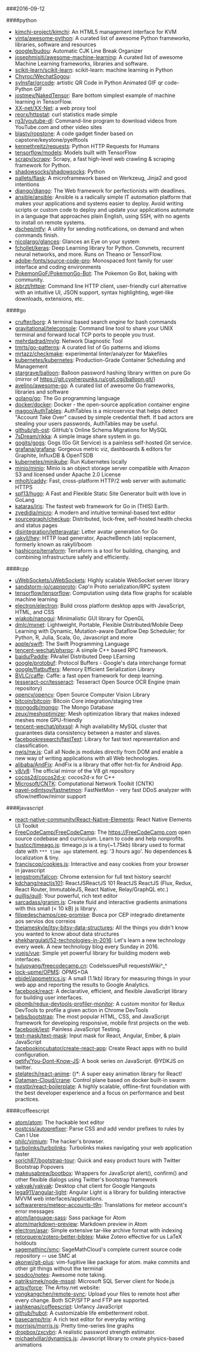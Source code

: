 ###2016-09-12

####python
* [kimchi-project/kimchi](https://github.com/kimchi-project/kimchi): An HTML5 management interface for KVM
* [vinta/awesome-python](https://github.com/vinta/awesome-python): A curated list of awesome Python frameworks, libraries, software and resources
* [google/budou](https://github.com/google/budou): Automatic CJK Line Break Organizer
* [josephmisiti/awesome-machine-learning](https://github.com/josephmisiti/awesome-machine-learning): A curated list of awesome Machine Learning frameworks, libraries and software.
* [scikit-learn/scikit-learn](https://github.com/scikit-learn/scikit-learn): scikit-learn: machine learning in Python
* [Chyroc/WechatSogou](https://github.com/Chyroc/WechatSogou): 
* [sylnsfar/qrcode](https://github.com/sylnsfar/qrcode): artistic QR Code in Python Animated GIF qr code- Python  GIF
* [jostmey/NakedTensor](https://github.com/jostmey/NakedTensor): Bare bottom simplest example of machine learning in TensorFlow.
* [XX-net/XX-Net](https://github.com/XX-net/XX-Net): a web proxy tool
* [reorx/httpstat](https://github.com/reorx/httpstat): curl statistics made simple
* [rg3/youtube-dl](https://github.com/rg3/youtube-dl): Command-line program to download videos from YouTube.com and other video sites
* [blasty/ropstone](https://github.com/blasty/ropstone): A code gadget finder based on capstone/keystone/pyelftools
* [kennethreitz/requests](https://github.com/kennethreitz/requests): Python HTTP Requests for Humans
* [tensorflow/models](https://github.com/tensorflow/models): Models built with TensorFlow
* [scrapy/scrapy](https://github.com/scrapy/scrapy): Scrapy, a fast high-level web crawling & scraping framework for Python.
* [shadowsocks/shadowsocks](https://github.com/shadowsocks/shadowsocks): Python
* [pallets/flask](https://github.com/pallets/flask): A microframework based on Werkzeug, Jinja2 and good intentions
* [django/django](https://github.com/django/django): The Web framework for perfectionists with deadlines.
* [ansible/ansible](https://github.com/ansible/ansible): Ansible is a radically simple IT automation platform that makes your applications and systems easier to deploy. Avoid writing scripts or custom code to deploy and update your applications automate in a language that approaches plain English, using SSH, with no agents to install on remote systems.
* [dschep/ntfy](https://github.com/dschep/ntfy): A utility for sending notifications, on demand and when commands finish.
* [nicolargo/glances](https://github.com/nicolargo/glances): Glances an Eye on your system
* [fchollet/keras](https://github.com/fchollet/keras): Deep Learning library for Python. Convnets, recurrent neural networks, and more. Runs on Theano or TensorFlow.
* [adobe-fonts/source-code-pro](https://github.com/adobe-fonts/source-code-pro): Monospaced font family for user interface and coding environments
* [PokemonGoF/PokemonGo-Bot](https://github.com/PokemonGoF/PokemonGo-Bot): The Pokemon Go Bot, baking with community.
* [jkbrzt/httpie](https://github.com/jkbrzt/httpie): Command line HTTP client, user-friendly curl alternative with an intuitive UI, JSON support, syntax highlighting, wget-like downloads, extensions, etc.

####go
* [crufter/borg](https://github.com/crufter/borg): A terminal based search engine for bash commands
* [gravitational/teleconsole](https://github.com/gravitational/teleconsole): Command line tool to share your UNIX terminal and forward local TCP ports to people you trust.
* [mehrdadrad/mylg](https://github.com/mehrdadrad/mylg): Network Diagnostic Tool
* [tmrts/go-patterns](https://github.com/tmrts/go-patterns): A curated list of Go patterns and idioms
* [mrtazz/checkmake](https://github.com/mrtazz/checkmake): experimental linter/analyzer for Makefiles
* [kubernetes/kubernetes](https://github.com/kubernetes/kubernetes): Production-Grade Container Scheduling and Management
* [stargrave/balloon](https://github.com/stargrave/balloon): Balloon password hashing library written on pure Go (mirror of https://git.cypherpunks.ru/cgit.cgi/balloon.git/)
* [avelino/awesome-go](https://github.com/avelino/awesome-go): A curated list of awesome Go frameworks, libraries and software
* [golang/go](https://github.com/golang/go): The Go programming language
* [docker/docker](https://github.com/docker/docker): Docker - the open-source application container engine
* [magoo/AuthTables](https://github.com/magoo/AuthTables): AuthTables is a microservice that helps detect "Account Take Over" caused by simple credential theft. If bad actors are stealing your users passwords, AuthTables may be useful.
* [github/gh-ost](https://github.com/github/gh-ost): GitHub's Online Schema Migrations for MySQL
* [7sDream/rikka](https://github.com/7sDream/rikka): A simple image share system in go.
* [gogits/gogs](https://github.com/gogits/gogs): Gogs (Go Git Service) is a painless self-hosted Git service.
* [grafana/grafana](https://github.com/grafana/grafana): Gorgeous metric viz, dashboards & editors for Graphite, InfluxDB & OpenTSDB
* [kubernetes/minikube](https://github.com/kubernetes/minikube): Run Kubernetes locally
* [minio/minio](https://github.com/minio/minio): Minio is an object storage server compatible with Amazon S3 and licensed under Apache 2.0 License
* [mholt/caddy](https://github.com/mholt/caddy): Fast, cross-platform HTTP/2 web server with automatic HTTPS
* [spf13/hugo](https://github.com/spf13/hugo): A Fast and Flexible Static Site Generator built with love in GoLang
* [kataras/iris](https://github.com/kataras/iris): The fastest web framework for Go in (THIS) Earth.
* [zyedidia/micro](https://github.com/zyedidia/micro): A modern and intuitive terminal-based text editor
* [sourcegraph/checkup](https://github.com/sourcegraph/checkup): Distributed, lock-free, self-hosted health checks and status pages
* [disintegration/letteravatar](https://github.com/disintegration/letteravatar): Letter avatar generation for Go
* [rakyll/hey](https://github.com/rakyll/hey): HTTP load generator, ApacheBench (ab) replacement, formerly known as rakyll/boom
* [hashicorp/terraform](https://github.com/hashicorp/terraform): Terraform is a tool for building, changing, and combining infrastructure safely and efficiently.

####cpp
* [uWebSockets/uWebSockets](https://github.com/uWebSockets/uWebSockets): Highly scalable WebSocket server library
* [sandstorm-io/capnproto](https://github.com/sandstorm-io/capnproto): Cap'n Proto serialization/RPC system
* [tensorflow/tensorflow](https://github.com/tensorflow/tensorflow): Computation using data flow graphs for scalable machine learning
* [electron/electron](https://github.com/electron/electron): Build cross platform desktop apps with JavaScript, HTML, and CSS
* [wjakob/nanogui](https://github.com/wjakob/nanogui): Minimalistic GUI library for OpenGL
* [dmlc/mxnet](https://github.com/dmlc/mxnet): Lightweight, Portable, Flexible Distributed/Mobile Deep Learning with Dynamic, Mutation-aware Dataflow Dep Scheduler; for Python, R, Julia, Scala, Go, Javascript and more
* [apple/swift](https://github.com/apple/swift): The Swift Programming Language
* [tencent-wechat/phxrpc](https://github.com/tencent-wechat/phxrpc): A simple C++ based RPC framework.
* [baidu/Paddle](https://github.com/baidu/Paddle): PArallel Distributed Deep LEarning
* [google/protobuf](https://github.com/google/protobuf): Protocol Buffers - Google's data interchange format
* [google/flatbuffers](https://github.com/google/flatbuffers): Memory Efficient Serialization Library
* [BVLC/caffe](https://github.com/BVLC/caffe): Caffe: a fast open framework for deep learning.
* [tesseract-ocr/tesseract](https://github.com/tesseract-ocr/tesseract): Tesseract Open Source OCR Engine (main repository)
* [opencv/opencv](https://github.com/opencv/opencv): Open Source Computer Vision Library
* [bitcoin/bitcoin](https://github.com/bitcoin/bitcoin): Bitcoin Core integration/staging tree
* [mongodb/mongo](https://github.com/mongodb/mongo): The Mongo Database
* [zeux/meshoptimizer](https://github.com/zeux/meshoptimizer): Mesh optimization library that makes indexed meshes more GPU-friendly
* [tencent-wechat/phxsql](https://github.com/tencent-wechat/phxsql): A high availability MySQL cluster that guarantees data consistency between a master and slaves.
* [facebookresearch/fastText](https://github.com/facebookresearch/fastText): Library for fast text representation and classification.
* [nwjs/nw.js](https://github.com/nwjs/nw.js): Call all Node.js modules directly from DOM and enable a new way of writing applications with all Web technologies.
* [alibaba/AndFix](https://github.com/alibaba/AndFix): AndFix is a library that offer hot-fix for Android App.
* [v8/v8](https://github.com/v8/v8): The official mirror of the V8 git repository
* [cocos2d/cocos2d-x](https://github.com/cocos2d/cocos2d-x): cocos2d-x for C++
* [Microsoft/CNTK](https://github.com/Microsoft/CNTK): Computational Network Toolkit (CNTK)
* [pavel-odintsov/fastnetmon](https://github.com/pavel-odintsov/fastnetmon): FastNetMon - very fast DDoS analyzer with sflow/netflow/mirror support

####javascript
* [react-native-community/React-Native-Elements](https://github.com/react-native-community/React-Native-Elements): React Native Elements UI Toolkit
* [FreeCodeCamp/FreeCodeCamp](https://github.com/FreeCodeCamp/FreeCodeCamp): The https://FreeCodeCamp.com open source codebase and curriculum. Learn to code and help nonprofits.
* [hustcc/timeago.js](https://github.com/hustcc/timeago.js):   timeago.js is a tiny(~1.75kb) library used to format date with `*** time ago` statement. eg: '3 hours ago'. No dependences & localization & tiny.
* [franciscop/cookies.js](https://github.com/franciscop/cookies.js):  Interactive and easy cookies from your browser in javascript
* [lengstrom/falcon](https://github.com/lengstrom/falcon): Chrome extension for full text history search!
* [kdchang/reactjs101](https://github.com/kdchang/reactjs101):  ReactJSReactJS 101 ReactJS  ReactJS  (Flux, Redux, React Router, ImmutableJS, React Native, Relay/GraphQL etc.)
* [quilljs/quill](https://github.com/quilljs/quill): Your powerful, rich text editor
* [sarcadass/granim.js](https://github.com/sarcadass/granim.js): Create fluid and interactive gradients animations with this small (< 10 kB) js library.
* [filipedeschamps/cep-promise](https://github.com/filipedeschamps/cep-promise): Busca por CEP integrado diretamente aos servios dos correios
* [thejameskyle/itsy-bitsy-data-structures](https://github.com/thejameskyle/itsy-bitsy-data-structures):  All the things you didn't know you wanted to know about data structures
* [shekhargulati/52-technologies-in-2016](https://github.com/shekhargulati/52-technologies-in-2016): Let's learn a new technology every week. A new technology blog every Sunday in 2016.
* [vuejs/vue](https://github.com/vuejs/vue): Simple yet powerful library for building modern web interfaces.
* [huluoyang/freecodecamp.cn](https://github.com/huluoyang/freecodecamp.cn): CodeIssuesPull requestsWiki^_^
* [lock-upme/OPMS](https://github.com/lock-upme/OPMS): OPMS+OA
* [ebidel/appmetrics.js](https://github.com/ebidel/appmetrics.js): A small (1.1kb) library for measuring things in your web app and reporting the results to Google Analytics.
* [facebook/react](https://github.com/facebook/react): A declarative, efficient, and flexible JavaScript library for building user interfaces.
* [pbomb/redux-devtools-profiler-monitor](https://github.com/pbomb/redux-devtools-profiler-monitor): A custom monitor for Redux DevTools to profile a given action in Chrome DevTools
* [twbs/bootstrap](https://github.com/twbs/bootstrap): The most popular HTML, CSS, and JavaScript framework for developing responsive, mobile first projects on the web.
* [facebook/jest](https://github.com/facebook/jest): Painless JavaScript Testing.
* [text-mask/text-mask](https://github.com/text-mask/text-mask): Input mask for React, Angular, Ember, & plain JavaScript
* [facebookincubator/create-react-app](https://github.com/facebookincubator/create-react-app): Create React apps with no build configuration.
* [getify/You-Dont-Know-JS](https://github.com/getify/You-Dont-Know-JS): A book series on JavaScript. @YDKJS on twitter.
* [stelatech/react-anime](https://github.com/stelatech/react-anime): ()*: A super easy animation library for React!
* [Dataman-Cloud/crane](https://github.com/Dataman-Cloud/crane): Control plane based on docker built-in swarm
* [mxstbr/react-boilerplate](https://github.com/mxstbr/react-boilerplate):  A highly scalable, offline-first foundation with the best developer experience and a focus on performance and best practices.

####coffeescript
* [atom/atom](https://github.com/atom/atom): The hackable text editor
* [postcss/autoprefixer](https://github.com/postcss/autoprefixer): Parse CSS and add vendor prefixes to rules by Can I Use
* [philc/vimium](https://github.com/philc/vimium): The hacker's browser.
* [turbolinks/turbolinks](https://github.com/turbolinks/turbolinks): Turbolinks makes navigating your web application faster
* [sorich87/bootstrap-tour](https://github.com/sorich87/bootstrap-tour): Quick and easy product tours with Twitter Bootstrap Popovers
* [makeusabrew/bootbox](https://github.com/makeusabrew/bootbox): Wrappers for JavaScript alert(), confirm() and other flexible dialogs using Twitter's bootstrap framework
* [yakyak/yakyak](https://github.com/yakyak/yakyak): Desktop chat client for Google Hangouts
* [lega911/angular-light](https://github.com/lega911/angular-light): Angular Light is a library for building interactive MVVM web interfaces/applications.
* [softwarerero/meteor-accounts-t9n](https://github.com/softwarerero/meteor-accounts-t9n): Translations for meteor account's error messages
* [atom/language-sass](https://github.com/atom/language-sass): Sass package for Atom
* [atom/markdown-preview](https://github.com/atom/markdown-preview): Markdown preview in Atom
* [electron/asar](https://github.com/electron/asar): Simple extensive tar-like archive format with indexing
* [retorquere/zotero-better-bibtex](https://github.com/retorquere/zotero-better-bibtex): Make Zotero effective for us LaTeX holdouts
* [sagemathinc/smc](https://github.com/sagemathinc/smc): SageMathCloud's complete current source code repository -- use SMC at
* [akonwi/git-plus](https://github.com/akonwi/git-plus): vim-fugitive like package for atom. make commits and other git things without the terminal
* [spsdco/notes](https://github.com/spsdco/notes): Awesome note taking.
* [patriksimek/node-mssql](https://github.com/patriksimek/node-mssql): Microsoft SQL Server client for Node.js
* [artsy/force](https://github.com/artsy/force): The Artsy.net website:
* [yongkangchen/remote-sync](https://github.com/yongkangchen/remote-sync): Upload your files to remote host after every change. Both SCP/SFTP and FTP are supported.
* [jashkenas/coffeescript](https://github.com/jashkenas/coffeescript): Unfancy JavaScript
* [github/hubot](https://github.com/github/hubot): A customizable life embetterment robot.
* [basecamp/trix](https://github.com/basecamp/trix): A rich text editor for everyday writing
* [morrisjs/morris.js](https://github.com/morrisjs/morris.js): Pretty time-series line graphs
* [dropbox/zxcvbn](https://github.com/dropbox/zxcvbn): A realistic password strength estimator.
* [michaelvillar/dynamics.js](https://github.com/michaelvillar/dynamics.js): Javascript library to create physics-based animations
